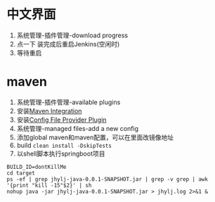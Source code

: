 # 中文界面

1. 系统管理-插件管理-download progress
2. 点一下 装完成后重启Jenkins(空闲时)
3. 等待重启

# maven

1. 系统管理-插件管理-available plugins
2. 安装[Maven Integration](https://plugins.jenkins.io/maven-plugin)
3. 安装[Config File Provider Plugin](https://plugins.jenkins.io/config-file-provider)
4. 系统管理-managed files-add a new config
5. 添加global maven和maven配置，可以在里面改镜像地址
6. build `clean install -DskipTests`
7. 以shell脚本执行springboot项目

```shell
BUILD_ID=dontKillMe
cd target
ps -ef | grep jhylj-java-0.0.1-SNAPSHOT.jar | grep -v grep | awk '{print "kill -15"$2}' | sh
nohup java -jar jhylj-java-0.0.1-SNAPSHOT.jar > jhylj.log 2>&1 &
```



